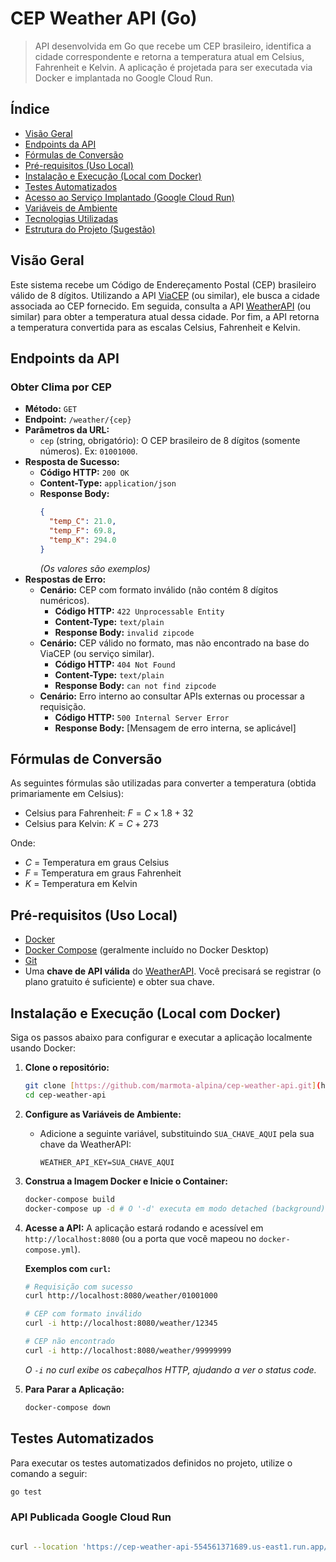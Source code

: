 # CEP Weather API (Go)

> API desenvolvida em Go que recebe um CEP brasileiro, identifica a cidade correspondente e retorna a temperatura atual em Celsius, Fahrenheit e Kelvin. A aplicação é projetada para ser executada via Docker e implantada no Google Cloud Run.

## Índice

* [Visão Geral](#visão-geral)
* [Endpoints da API](#endpoints-da-api)
* [Fórmulas de Conversão](#fórmulas-de-conversão)
* [Pré-requisitos (Uso Local)](#pré-requisitos-uso-local)
* [Instalação e Execução (Local com Docker)](#instalação-e-execução-local-com-docker)
* [Testes Automatizados](#testes-automatizados)
* [Acesso ao Serviço Implantado (Google Cloud Run)](#acesso-ao-serviço-implantado-google-cloud-run)
* [Variáveis de Ambiente](#variáveis-de-ambiente)
* [Tecnologias Utilizadas](#tecnologias-utilizadas)
* [Estrutura do Projeto (Sugestão)](#estrutura-do-projeto-sugestão)

## Visão Geral

Este sistema recebe um Código de Endereçamento Postal (CEP) brasileiro válido de 8 dígitos. Utilizando a API [ViaCEP](https://viacep.com.br/) (ou similar), ele busca a cidade associada ao CEP fornecido. Em seguida, consulta a API [WeatherAPI](https://www.weatherapi.com/) (ou similar) para obter a temperatura atual dessa cidade. Por fim, a API retorna a temperatura convertida para as escalas Celsius, Fahrenheit e Kelvin.

## Endpoints da API

### Obter Clima por CEP

* **Método:** `GET`
* **Endpoint:** `/weather/{cep}`
* **Parâmetros da URL:**
    * `cep` (string, obrigatório): O CEP brasileiro de 8 dígitos (somente números). Ex: `01001000`.
* **Resposta de Sucesso:**
    * **Código HTTP:** `200 OK`
    * **Content-Type:** `application/json`
    * **Response Body:**
        ```json
        {
          "temp_C": 21.0,
          "temp_F": 69.8,
          "temp_K": 294.0
        }
        ```
      *(Os valores são exemplos)*
* **Respostas de Erro:**
    * **Cenário:** CEP com formato inválido (não contém 8 dígitos numéricos).
        * **Código HTTP:** `422 Unprocessable Entity`
        * **Content-Type:** `text/plain`
        * **Response Body:** `invalid zipcode`
    * **Cenário:** CEP válido no formato, mas não encontrado na base do ViaCEP (ou serviço similar).
        * **Código HTTP:** `404 Not Found`
        * **Content-Type:** `text/plain`
        * **Response Body:** `can not find zipcode`
    * **Cenário:** Erro interno ao consultar APIs externas ou processar a requisição.
        * **Código HTTP:** `500 Internal Server Error`
        * **Response Body:** [Mensagem de erro interna, se aplicável]

## Fórmulas de Conversão

As seguintes fórmulas são utilizadas para converter a temperatura (obtida primariamente em Celsius):

* Celsius para Fahrenheit: $F = C \times 1.8 + 32$
* Celsius para Kelvin: $K = C + 273$

Onde:
* $C$ = Temperatura em graus Celsius
* $F$ = Temperatura em graus Fahrenheit
* $K$ = Temperatura em Kelvin

## Pré-requisitos (Uso Local)

* [Docker](https://www.docker.com/products/docker-desktop/)
* [Docker Compose](https://docs.docker.com/compose/install/) (geralmente incluído no Docker Desktop)
* [Git](https://git-scm.com/)
* Uma **chave de API válida** do [WeatherAPI](https://www.weatherapi.com/). Você precisará se registrar (o plano gratuito é suficiente) e obter sua chave.

## Instalação e Execução (Local com Docker)

Siga os passos abaixo para configurar e executar a aplicação localmente usando Docker:

1.  **Clone o repositório:**
    ```bash
    git clone [https://github.com/marmota-alpina/cep-weather-api.git](https://github.com/marmota-alpina/cep-weather-api.git)
    cd cep-weather-api
    ```

2.  **Configure as Variáveis de Ambiente:**
    * Adicione a seguinte variável, substituindo `SUA_CHAVE_AQUI` pela sua chave da WeatherAPI:
        ```dotenv
        WEATHER_API_KEY=SUA_CHAVE_AQUI
        ```

3.  **Construa a Imagem Docker e Inicie o Container:**
    ```bash
    docker-compose build
    docker-compose up -d # O '-d' executa em modo detached (background)
    ```

4.  **Acesse a API:**
    A aplicação estará rodando e acessível em `http://localhost:8080` (ou a porta que você mapeou no `docker-compose.yml`).

    **Exemplos com `curl`:**
    ```bash
    # Requisição com sucesso
    curl http://localhost:8080/weather/01001000

    # CEP com formato inválido
    curl -i http://localhost:8080/weather/12345

    # CEP não encontrado
    curl -i http://localhost:8080/weather/99999999
    ```
    *O `-i` no curl exibe os cabeçalhos HTTP, ajudando a ver o status code.*

5.  **Para Parar a Aplicação:**
    ```bash
    docker-compose down
    ```

## Testes Automatizados

Para executar os testes automatizados definidos no projeto, utilize o comando a seguir:

```bash
go test

````

### API Publicada Google Cloud Run

```bash

curl --location 'https://cep-weather-api-554561371689.us-east1.run.app/weather/{brazilian-cep}'

````
